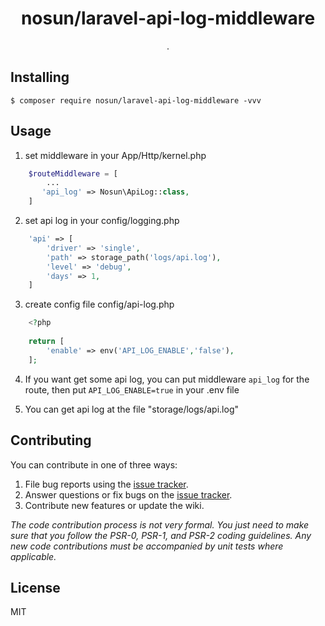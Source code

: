 <h1 align="center"> nosun/laravel-api-log-middleware </h1>

<p align="center"> .</p>


## Installing

```shell
$ composer require nosun/laravel-api-log-middleware -vvv
```

## Usage
1. set middleware in your App/Http/kernel.php
```php
    $routeMiddleware = [
        ...
       'api_log' => Nosun\ApiLog::class,
    ]
```

2. set api log in your config/logging.php
```php
    'api' => [
        'driver' => 'single',
        'path' => storage_path('logs/api.log'),
        'level' => 'debug',
        'days' => 1,
    ]
```

3. create config file config/api-log.php
```php
    <?php
    
    return [
        'enable' => env('API_LOG_ENABLE','false'),
    ];
```
4. If you want get some api log, you can put middleware `api_log` for the route, then put `API_LOG_ENABLE=true` in your .env file

5. You can get api log at the file "storage/logs/api.log"

## Contributing

You can contribute in one of three ways:

1. File bug reports using the [issue tracker](https://github.com/nosun/laravel-api-log-middleware/issues).
2. Answer questions or fix bugs on the [issue tracker](https://github.com/nosun/laravel-api-log-middleware/issues).
3. Contribute new features or update the wiki.

_The code contribution process is not very formal. You just need to make sure that you follow the PSR-0, PSR-1, and PSR-2 coding guidelines. Any new code contributions must be accompanied by unit tests where applicable._

## License

MIT